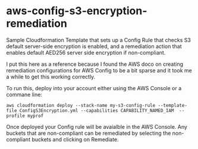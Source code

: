 # aws-config-s3-encryption-remediation
Sample Cloudformation Template that sets up a Config Rule that checks S3 default server-side encryption is enabled, and a remediation action that enables default AED256 server side encryption if non-compliant.

I put this here as a reference because I found the AWS doco on creating remediation configurations for AWS Config to be a bit sparse and it took me a while to get this working correctly.

To run this, deploy into your account either using the AWS Console or a commane line:

`aws cloudformation deploy --stack-name my-s3-config-rule --template-file ConfigS3Encryption.yml --capabilities CAPABILITY_NAMED_IAM  --profile myprof`

Once deployed your Config rule will be avaialble in the AWS Console. Any buckets that are non-compliant can be remediated by selecting the non-compliant buckets and clicking on Remediate.
